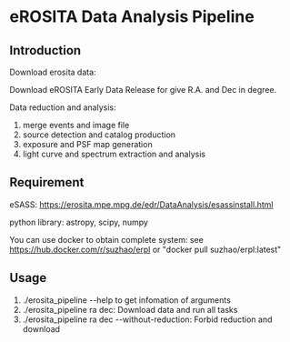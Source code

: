 # eROSITA Data Analysis Pipeline
## Introduction
Download erosita data:

Download eROSITA Early Data Release for give R.A. and Dec in degree.

Data reduction and analysis:
1. merge events and image file
2. source detection and catalog production
3. exposure and PSF map generation
4. light curve and spectrum extraction and analysis

## Requirement
eSASS: https://erosita.mpe.mpg.de/edr/DataAnalysis/esassinstall.html

python library: astropy, scipy, numpy

You can use docker to obtain complete system: see https://hub.docker.com/r/suzhao/erpl or "docker pull suzhao/erpl:latest"

## Usage
1. ./erosita\_pipeline --help to get infomation of arguments
2. ./erosita\_pipeline ra dec: Download data and run all tasks
3. ./erosita\_pipeline ra dec --without-reduction: Forbid reduction and download 
